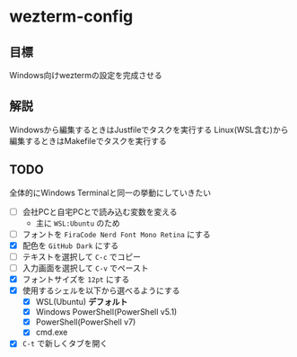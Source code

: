 # wezterm-config

## 目標

Windows向けweztermの設定を完成させる

## 解説

Windowsから編集するときはJustfileでタスクを実行する
Linux(WSL含む)から編集するときはMakefileでタスクを実行する

## TODO

全体的にWindows Terminalと同一の挙動にしていきたい

- [ ] 会社PCと自宅PCとで読み込む変数を変える
  - 主に `WSL:Ubuntu` のため
- [ ] フォントを `FiraCode Nerd Font Mono Retina` にする
- [x] 配色を `GitHub Dark` にする
- [ ] テキストを選択して `C-c` でコピー
- [ ] 入力画面を選択して `C-v` でペースト
- [x] フォントサイズを `12pt` にする
- [x] 使用するシェルを以下から選べるようにする
  - [x] WSL(Ubuntu) **デフォルト**
  - [x] Windows PowerShell(PowerShell v5.1)
  - [x] PowerShell(PowerShell v7)
  - [x] cmd.exe
- [x] `C-t` で新しくタブを開く

